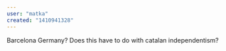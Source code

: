 ```yaml
---
user: "matka"
created: "1410941328"
---
```


Barcelona Germany? Does this have to do with catalan independentism?
